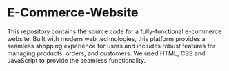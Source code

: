 # E-Commerce-Website
This repository contains the source code for a fully-functional e-commerce website. Built with modern web technologies, this platform provides a seamless shopping experience for users and includes robust features for managing products, orders, and customers. We used HTML, CSS and JavaScript to provide the seamless functionality.
